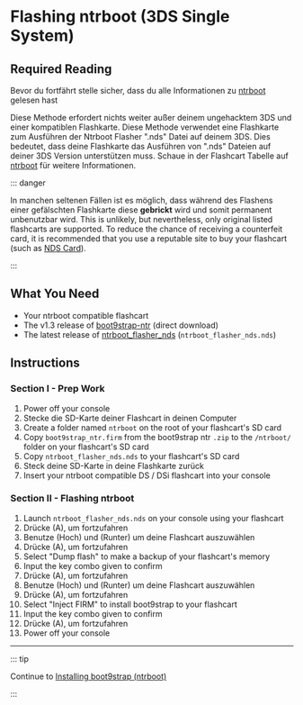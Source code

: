 # Flashing ntrboot (3DS Single System)

## Required Reading

Bevor du fortfährt stelle sicher, dass du alle Informationen zu [ntrboot](ntrboot) gelesen hast

Diese Methode erfordert nichts weiter außer deinem ungehacktem 3DS und einer kompatiblen Flashkarte. Diese Methode verwendet eine Flashkarte zum Ausführen der Ntrboot Flasher ".nds" Datei auf deinem 3DS. Dies bedeutet, dass deine Flashkarte das Ausführen von ".nds" Dateien auf deiner 3DS Version unterstützen muss. Schaue in der Flashcart Tabelle auf [ntrboot](ntrboot) für weitere Informationen.

::: danger

In manchen seltenen Fällen ist es möglich, dass während des Flashens einer gefälschten Flashkarte diese **gebrickt** wird und somit permanent unbenutzbar wird. This is unlikely, but nevertheless, only original listed flashcarts are supported. To reduce the chance of receiving a counterfeit card, it is recommended that you use a reputable site to buy your flashcart (such as [NDS Card](https://www.nds-card.com/)).

:::

## What You Need

- Your ntrboot compatible flashcart
- The v1.3 release of [boot9strap-ntr](https://github.com/SciresM/boot9strap/releases/download/1.3/boot9strap-1.3-ntr.zip) (direct download)
- The latest release of [ntrboot_flasher_nds](https://github.com/jason0597/ntrboot_flasher_nds/releases/latest) (`ntrboot_flasher_nds.nds`)

## Instructions

### Section I - Prep Work

1. Power off your console
2. Stecke die SD-Karte deiner Flashcart in deinen Computer
3. Create a folder named `ntrboot` on the root of your flashcart's SD card
4. Copy `boot9strap_ntr.firm` from the boot9strap ntr `.zip` to the `/ntrboot/` folder on your flashcart's SD card
5. Copy `ntrboot_flasher_nds.nds` to your flashcart's SD card
6. Steck deine SD-Karte in deine Flashkarte zurück
7. Insert your ntrboot compatible DS / DSi flashcart into your console

### Section II - Flashing ntrboot

1. Launch `ntrboot_flasher_nds.nds` on your console using your flashcart
2. Drücke (A), um fortzufahren
3. Benutze (Hoch) und (Runter) um deine Flashcart auszuwählen
4. Drücke (A), um fortzufahren
5. Select "Dump flash" to make a backup of your flashcart's memory
6. Input the key combo given to confirm
7. Drücke (A), um fortzufahren
8. Benutze (Hoch) und (Runter) um deine Flashcart auszuwählen
9. Drücke (A), um fortzufahren
10. Select "Inject FIRM" to install boot9strap to your flashcart
11. Input the key combo given to confirm
12. Drücke (A), um fortzufahren
13. Power off your console

___

::: tip

Continue to [Installing boot9strap (ntrboot)](installing-boot9strap-\(ntrboot\))

:::
